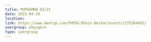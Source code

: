 ```yaml
---
title: PHPUGMRN 02/21
date: 2021-04-29
location: 
link: https://www.meetup.com/PHPUG-Rhein-Neckar/events/275304491/
usergroup: phpugmrn
type: usergroup
---
```

